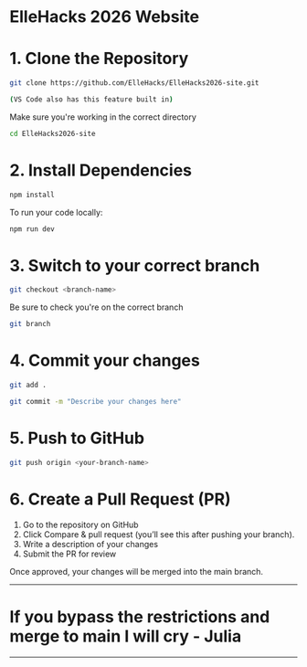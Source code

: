# ElleHacks 2026 Website 

# 1. Clone the Repository
```bash
git clone https://github.com/ElleHacks/ElleHacks2026-site.git

(VS Code also has this feature built in)
```

Make sure you're working in the correct directory
```bash
cd ElleHacks2026-site
```
# 2. Install Dependencies
```bash
npm install
```
To run your code locally:
```bash
npm run dev
```

# 3. Switch to your correct branch
```bash
git checkout <branch-name>
```
Be sure to check you're on the correct branch
```bash
git branch
```
# 4. Commit your changes
```bash
git add .
```
```bash
git commit -m "Describe your changes here"
```
# 5. Push to GitHub
```bash
git push origin <your-branch-name>
```
# 6. Create a Pull Request (PR)

1. Go to the repository on GitHub  
2. Click Compare & pull request (you’ll see this after pushing your branch).  
3. Write a description of your changes 
4. Submit the PR for review

Once approved, your changes will be merged into the main branch. 

---
# If you bypass the restrictions and merge to main I will cry - Julia
---
